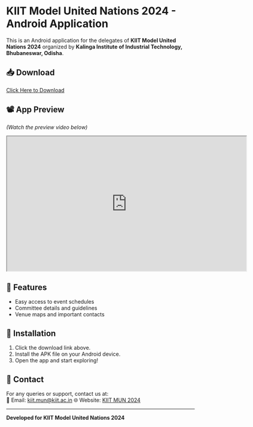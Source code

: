 # KIIT Model United Nations 2024 - Android Application

This is an Android application for the delegates of **KIIT Model United Nations 2024** organized by **Kalinga Institute of Industrial Technology, Bhubaneswar, Odisha**.

## 📥 Download
[Click Here to Download](https://drive.google.com/file/d/1_RumeW6Dwlu_qePRHV_nKeY2EoOt7Xb7/view?usp=drive_link)  

## 📽 App Preview
_(Watch the preview video below)_

<iframe src="https://drive.google.com/file/d/1ZP2QpyxwFPaf8FGEi68kBNDbXXx8kpUM/preview" width="640" height="360" allow="autoplay"></iframe>

## 📌 Features
- Easy access to event schedules
- Committee details and guidelines
- Venue maps and important contacts

## 📲 Installation
1. Click the download link above.
2. Install the APK file on your Android device.
3. Open the app and start exploring!

## 🔗 Contact
For any queries or support, contact us at:  
📧 Email: kiit.mun@kiit.ac.in 
🌐 Website: [KIIT MUN 2024](https://www.kiitmun.org)

---
**Developed for KIIT Model United Nations 2024**

